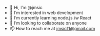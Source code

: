 - 👋 Hi, I’m @jmsic
- 👀 I’m interested in web development
- 🌱 I’m currently learning node.js /w React
- 💞️ I’m looking to collaborate on anyone
- 📫 How to reach me at jmsic11@gmail.com

<!---
jmsic/jmsic is a ✨ special ✨ repository because its `README.md` (this file) appears on your GitHub profile.
You can click the Preview link to take a look at your changes.
--->
